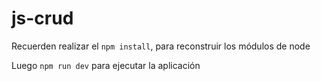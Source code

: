 # js-crud

Recuerden realizar el `npm install`, para reconstruir los módulos de node

Luego `npm run dev` para ejecutar la aplicación
